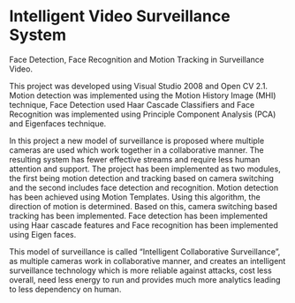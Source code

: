 Intelligent Video Surveillance System
=========================
Face Detection, Face Recognition and Motion Tracking in Surveillance Video. 

This project was developed using Visual Studio 2008 and Open CV 2.1. Motion detection was implemented using the Motion History Image (MHI) technique, Face Detection used Haar Cascade Classifiers and Face Recognition was implemented using Principle Component Analysis (PCA) and Eigenfaces technique.


In this project a new model of surveillance is proposed where multiple cameras are used which work together in a collaborative manner. The resulting system has fewer effective streams and require less human attention and support.  The project has been implemented as two modules, the first being motion detection and tracking based on camera switching and the second includes face detection and recognition. Motion detection has been achieved using Motion Templates. Using this algorithm, the direction of motion is determined. Based on this, camera switching based tracking has been implemented. Face detection has been implemented using Haar cascade features and Face recognition has been implemented using Eigen faces. 

This model of surveillance is called “Intelligent Collaborative Surveillance”, as multiple cameras work in collaborative manner, and creates an intelligent surveillance technology which is more reliable against attacks, cost less overall, need less energy to run and provides much more analytics leading to less dependency on human.
